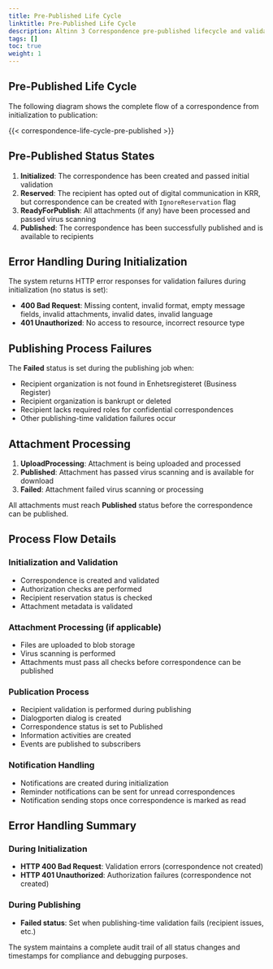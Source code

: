 ```yaml
---
title: Pre-Published Life Cycle
linktitle: Pre-Published Life Cycle
description: Altinn 3 Correspondence pre-published lifecycle and validation process.
tags: []
toc: true
weight: 1
---
```


## Pre-Published Life Cycle

The following diagram shows the complete flow of a correspondence from initialization to publication:

{{< correspondence-life-cycle-pre-published >}}

## Pre-Published Status States

1. **Initialized**: The correspondence has been created and passed initial validation
2. **Reserved**: The recipient has opted out of digital communication in KRR, but correspondence can be created with `IgnoreReservation` flag
3. **ReadyForPublish**: All attachments (if any) have been processed and passed virus scanning
4. **Published**: The correspondence has been successfully published and is available to recipients

## Error Handling During Initialization

The system returns HTTP error responses for validation failures during initialization (no status is set):
- **400 Bad Request**: Missing content, invalid format, empty message fields, invalid attachments, invalid dates, invalid language
- **401 Unauthorized**: No access to resource, incorrect resource type

## Publishing Process Failures

The **Failed** status is set during the publishing job when:
- Recipient organization is not found in Enhetsregisteret (Business Register)
- Recipient organization is bankrupt or deleted
- Recipient lacks required roles for confidential correspondences
- Other publishing-time validation failures occur

## Attachment Processing

1. **UploadProcessing**: Attachment is being uploaded and processed
2. **Published**: Attachment has passed virus scanning and is available for download
3. **Failed**: Attachment failed virus scanning or processing

All attachments must reach **Published** status before the correspondence can be published.

## Process Flow Details

### Initialization and Validation
- Correspondence is created and validated
- Authorization checks are performed
- Recipient reservation status is checked
- Attachment metadata is validated

### Attachment Processing (if applicable)
- Files are uploaded to blob storage
- Virus scanning is performed
- Attachments must pass all checks before correspondence can be published

### Publication Process
- Recipient validation is performed during publishing
- Dialogporten dialog is created
- Correspondence status is set to Published
- Information activities are created
- Events are published to subscribers

### Notification Handling
- Notifications are created during initialization
- Reminder notifications can be sent for unread correspondences
- Notification sending stops once correspondence is marked as read

## Error Handling Summary

### During Initialization
- **HTTP 400 Bad Request**: Validation errors (correspondence not created)
- **HTTP 401 Unauthorized**: Authorization failures (correspondence not created)

### During Publishing
- **Failed status**: Set when publishing-time validation fails (recipient issues, etc.)

The system maintains a complete audit trail of all status changes and timestamps for compliance and debugging purposes. 
